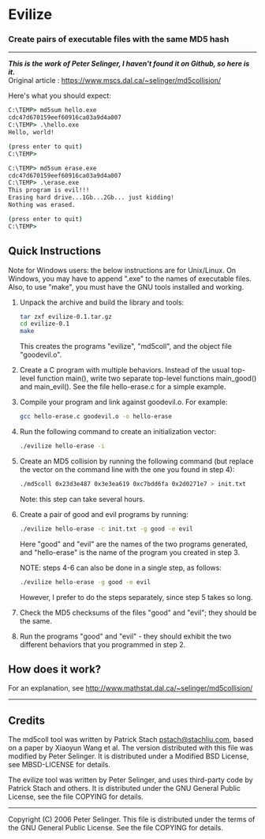 # Evilize
### Create pairs of executable files with the same MD5 hash
----------------------------------------------------------------

***This is the work of Peter Selinger, I haven't found it on Github, so here is it.***\
Original article : https://www.mscs.dal.ca/~selinger/md5collision/

Here's what you should expect:

```cmd
C:\TEMP> md5sum hello.exe
cdc47d670159eef60916ca03a9d4a007
C:\TEMP> .\hello.exe
Hello, world!

(press enter to quit)
C:\TEMP>
```
```cmd
C:\TEMP> md5sum erase.exe
cdc47d670159eef60916ca03a9d4a007
C:\TEMP> .\erase.exe
This program is evil!!!
Erasing hard drive...1Gb...2Gb... just kidding!
Nothing was erased.

(press enter to quit)
C:\TEMP>
```


## Quick Instructions

Note for Windows users: the below instructions are for Unix/Linux. On
Windows, you may have to append ".exe" to the names of executable
files. Also, to use "make", you must have the GNU tools installed and
working.

1. Unpack the archive and build the library and tools:

    ```bash
    tar zxf evilize-0.1.tar.gz
    cd evilize-0.1
    make
    ```

   This creates the programs "evilize", "md5coll", and the object file
   "goodevil.o".

2. Create a C program with multiple behaviors. Instead of the usual
   top-level function main(), write two separate top-level functions
   main_good() and main_evil(). See the file hello-erase.c for a
   simple example.  

3. Compile your program and link against goodevil.o. For example:

    ```bash
    gcc hello-erase.c goodevil.o -o hello-erase
    ```

4. Run the following command to create an initialization vector:

    ```bash
    ./evilize hello-erase -i
    ```

5. Create an MD5 collision by running the following command (but
   replace the vector on the command line with the one you found in
   step 4):
    
    ```bash
    ./md5coll 0x23d3e487 0x3e3ea619 0xc7bdd6fa 0x2d0271e7 > init.txt
    ```

   Note: this step can take several hours.

6. Create a pair of good and evil programs by running:

    ```bash
    ./evilize hello-erase -c init.txt -g good -e evil
    ```

   Here "good" and "evil" are the names of the two programs generated,
   and "hello-erase" is the name of the program you created in step
   3. 

   NOTE: steps 4-6 can also be done in a single step, as follows:
    
    ```bash
    ./evilize hello-erase -g good -e evil
    ```

   However, I prefer to do the steps separately, since step 5 takes so
   long.

7. Check the MD5 checksums of the files "good" and "evil"; they should
   be the same.

8. Run the programs "good" and "evil" - they should exhibit the two
   different behaviors that you programmed in step 2.

## How does it work?

For an explanation, see http://www.mathstat.dal.ca/~selinger/md5collision/

-----------------
## Credits 

The md5coll tool was written by Patrick Stach <pstach@stachliu.com>,
based on a paper by Xiaoyun Wang et al. The version distributed with
this file was modified by Peter Selinger. It is distributed under a
Modified BSD License, see MBSD-LICENSE for details.

The evilize tool was written by Peter Selinger, and uses third-party
code by Patrick Stach and others. It is distributed under the GNU
General Public License, see the file COPYING for details.

----------------------------------------------------------------

Copyright (C) 2006 Peter Selinger. This file is distributed under
the terms of the GNU General Public License. See the file COPYING
for details.
